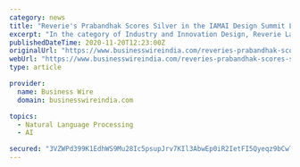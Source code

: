 ```yaml
---
category: news
title: "Reverie's Prabandhak Scores Silver in the IAMAI Design Summit Leadership 2020"
excerpt: "In the category of Industry and Innovation Design, Reverie Language Technologies scored a Silver Trophy for its product Prabandhak, an AI-powered translation management hub for Indian languages."
publishedDateTime: 2020-11-20T12:23:00Z
originalUrl: "https://www.businesswireindia.com/reveries-prabandhak-scores-silver-in-the-iamai-design-summit-leadership-2020-70475.html"
webUrl: "https://www.businesswireindia.com/reveries-prabandhak-scores-silver-in-the-iamai-design-summit-leadership-2020-70475.html"
type: article

provider:
  name: Business Wire
  domain: businesswireindia.com

topics:
  - Natural Language Processing
  - AI

secured: "3VZWPd399K1EdhWS9Mu28Ic5psupJrv7KIl3AbwEp0iR2IetFI5Qyeqz9bCwTx6r6IKFbNMuIOboDzaP1+6u+cszSeX4zM4MSvHhZgSuXj8iCFfXbXQWmov/83zTCTN5xwENE9ox186iC5R+fnVGcDhq5pg8upRplebm0QIbn8VRbD7Lc26YrMbhOFKrVavF9ia43jbKjYaTr411q2v/pc8Z/7Z4SbKOq5e7DAAw45K09F1elyazy4qpBAkp/CjveayHevG6tNTs8LAbSPuYwapCI5CBw5Laq/5c6199cKC9kM3US68TvKgzdIkz1L/bqRR6tfbLHCGNPOy5I6eclfGnhTdIgcHIPqP5pp3ZjkA=;2Q8WBiYs5TByg4fMg+sNUw=="
---
```


